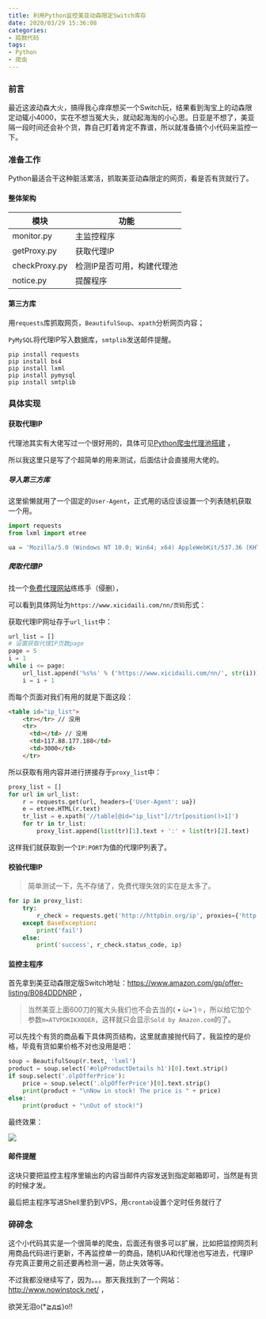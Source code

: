 ```yaml
---
title: 利用Python监控美亚动森限定Switch库存
date: 2020/03/29 15:36:08
categories:
- 捣鼓代码
tags:
- Python
- 爬虫
---
```




### 前言

最近这波动森大火，搞得我心痒痒想买一个Switch玩，结果看到淘宝上的动森限定动辄小4000，实在不想当冤大头，就动起海淘的小心思。日亚是不想了，美亚隔一段时间还会补个货，靠自己盯着肯定不靠谱，所以就准备搞个小代码来监控一下。



### 准备工作

Python最适合干这种脏活累活，抓取美亚动森限定的网页，看是否有货就行了。

#### 整体架构

| 模块          | 功能                       |
| ------------- | -------------------------- |
| monitor.py    | 主监控程序                 |
| getProxy.py   | 获取代理IP                 |
| checkProxy.py | 检测IP是否可用，构建代理池 |
| notice.py     | 提醒程序                   |


<!-- more -->


#### 第三方库

用`requests`库抓取网页，`BeautifulSoup`、`xpath`分析网页内容；

`PyMySQL`将代理IP写入数据库，`smtplib`发送邮件提醒。

```
pip install requests
pip install bs4
pip install lxml
pip install pymysql
pip install smtplib
```


### 具体实现

#### 获取代理IP

代理池其实有大佬写过一个很好用的，具体可见[Python爬虫代理池搭建](https://blog.csdn.net/pengjunlee/article/details/90174453) ，

所以我这里只是写了个超简单的用来测试，后面估计会直接用大佬的。

##### 导入第三方库

这里偷懒就用了一个固定的`User-Agent`，正式用的话应该设置一个列表随机获取一个用。

```python
import requests
from lxml import etree

ua = 'Mozilla/5.0 (Windows NT 10.0; Win64; x64) AppleWebKit/537.36 (KHTML, like Gecko) Chrome/81.0.4044.69 Safari/537.36 Edg/81.0.416.34'
```

##### 爬取代理IP

找一个[免费代理网站](https://www.xicidaili.com/)练练手（侵删），

可以看到具体网址为`https://www.xicidaili.com/nn/页码`形式：

获取代理IP网址存于`url_list`中：

```python
url_list = []
# 设置获取代理IP页数page
page = 5
i = 1
while i <= page:
    url_list.append('%s%s' % ('https://www.xicidaili.com/nn/', str(i)))
    i = i + 1
```

而每个页面对我们有用的就是下面这段：

```html
<table id="ip_list">
	<tr></tr> // 没用
    <tr>
      <td></td> // 没用
      <td>117.88.177.188</td>
      <td>3000</td>
    </tr>
```

所以获取有用内容并进行拼接存于`proxy_list`中：

```python
proxy_list = []
for url in url_list:
    r = requests.get(url, headers={'User-Agent': ua})
    e = etree.HTML(r.text)
    tr_list = e.xpath('//table[@id="ip_list"]//tr[position()>1]')
    for tr in tr_list:
        proxy_list.append(list(tr)[1].text + ':' + list(tr)[2].text)
```

这样我们就获取到一个`IP:PORT`为值的代理IP列表了。



#### 校验代理IP

> 简单测试一下，先不存储了，免费代理失效的实在是太多了。

```python
for ip in proxy_list:
    try:
        r_check = requests.get('http://httpbin.org/ip', proxies={'http': 'http://' + ip}, timeout=3)
    except BaseException:
        print('fail')
    else:
        print('success', r_check.status_code, ip)
```



#### 监控主程序

首先拿到美亚动森限定版Switch地址：https://www.amazon.com/gp/offer-listing/B084DDDNRP ，

> 当然美亚上面600刀的冤大头我们也不会去当的( • ̀ω•́ )✧，所以给它加个参数`m=ATVPDKIKX0DER`，这样就只会显示`Sold by Amazon.com`的了。

可以先找个有货的商品看下具体网页结构，这里就直接抛代码了，我监控的是价格，毕竟有货如果价格不对也没用是吧：

```python
soup = BeautifulSoup(r.text, 'lxml')
product = soup.select('#olpProductDetails h1')[0].text.strip()
if soup.select('.olpOfferPrice'):
    price = soup.select('.olpOfferPrice')[0].text.strip()
    print(product + "\nNow in stock! The price is " + price)
else:
    print(product + "\nOut of stock!")
```

最终效果：

![](/images/20200329/monitor.png)



#### 邮件提醒

这块只要把监控主程序里输出的内容当邮件内容发送到指定邮箱即可，当然是有货的时候才发。

最后把主程序写进Shell里扔到VPS，用`crontab`设置个定时任务就行了



### 碎碎念

这个小代码其实是一个很简单的爬虫，后面还有很多可以扩展，比如把监控网页利用商品代码进行更新，不再监控单一的商品，随机UA和代理池也写进去，代理IP存完真正要用之前还要再检测一遍，防止失效等等。

不过我都没继续写了，因为。。。那天我找到了一个网站：http://www.nowinstock.net/ ，

欲哭无泪o(*≧д≦)o!!

